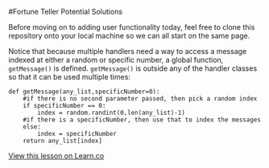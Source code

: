 

#Fortune Teller Potential Solutions

Before moving on to adding user functionality today, feel free to clone this repository onto your local machine so we can all start on the same page. 

Notice that because multiple handlers need a way to access a message indexed at either a random  or  specific number, a global function, `getMessage()` is defined. `getMessage()` is outside any of the handler classes so that it can be used multiple times:

```
def getMessage(any_list,specificNumber=0):
    #if there is no second parameter passed, then pick a random index
    if specificNumber == 0:
        index = random.randint(0,len(any_list)-1)
    #if there is a specificNumber, then use that to index the messages
    else:
        index = specificNumber
    return any_list[index]
```

<a href='https://learn.co/lessons/cssi-7-fortune-first-steps-solution' data-visibility='hidden'>View this lesson on Learn.co</a>
